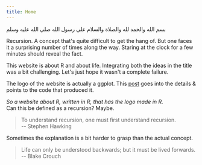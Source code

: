 ```yaml
---
title: Home
---
```



<p class = "arabic">بسم الله والحمد لله والصلاة والسلام علي رسول الله صلي الله عليه وسلم</p>


<p class = "first"> Recursion. A concept that's quite difficult to get the hang of.
But one faces it a surprising number of times along the way.
Staring at the clock for a few minutes should reveal the fact.
</p>

This website is about R and about life. Integrating both the ideas in the title
was a bit challenging. Let's just hope it wasn't a complete failure. 

The logo of the website is actually a ggplot. This <a href = "/blog/2020/07/12/behind-the-scenes-a-ggplot/" class = "a-body">post</a> goes
into the details & points to the code that produced it.

*So a website about R, written in R, that has the logo made in R.*  
Can this be defined as a recursion? Maybe. 

> To understand recursion, one must first understand recursion.  
-- Stephen Hawking  

Sometimes the explanation is a bit harder to grasp than the actual concept.

> Life can only be understood backwards; but it must be lived forwards.  
-- Blake Crouch













